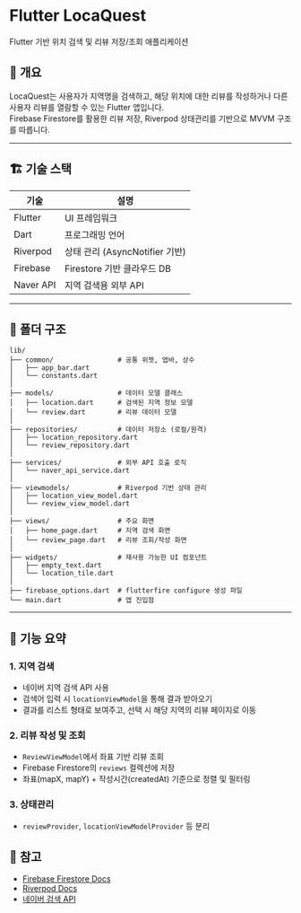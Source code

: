 
# Flutter LocaQuest

Flutter 기반 위치 검색 및 리뷰 저장/조회 애플리케이션

## 📌 개요

LocaQuest는 사용자가 지역명을 검색하고, 해당 위치에 대한 리뷰를 작성하거나 다른 사용자 리뷰를 열람할 수 있는 Flutter 앱입니다.  
Firebase Firestore를 활용한 리뷰 저장, Riverpod 상태관리를 기반으로 MVVM 구조를 따릅니다.

---

## 🏗️ 기술 스택

| 기술         | 설명                                |
|--------------|-------------------------------------|
| Flutter      | UI 프레임워크                        |
| Dart         | 프로그래밍 언어                     |
| Riverpod     | 상태 관리 (AsyncNotifier 기반)       |
| Firebase     | Firestore 기반 클라우드 DB           |
| Naver API    | 지역 검색용 외부 API                 |

---

## 📁 폴더 구조


```
lib/
├── common/                # 공통 위젯, 앱바, 상수
│   ├── app_bar.dart
│   └── constants.dart
│
├── models/                # 데이터 모델 클래스
│   ├── location.dart      # 검색된 지역 정보 모델
│   └── review.dart        # 리뷰 데이터 모델
│
├── repositories/          # 데이터 저장소 (로컬/원격)
│   ├── location_repository.dart
│   └── review_repository.dart
│
├── services/              # 외부 API 호출 로직
│   └── naver_api_service.dart
│
├── viewmodels/            # Riverpod 기반 상태 관리
│   ├── location_view_model.dart
│   └── review_view_model.dart
│
├── views/                 # 주요 화면
│   ├── home_page.dart     # 지역 검색 화면
│   └── review_page.dart   # 리뷰 조회/작성 화면
│
├── widgets/               # 재사용 가능한 UI 컴포넌트
│   ├── empty_text.dart
│   └── location_tile.dart
│
├── firebase_options.dart  # flutterfire configure 생성 파일
└── main.dart              # 앱 진입점
```
---

## 🔧 기능 요약

### 1. 지역 검색

- 네이버 지역 검색 API 사용
- 검색어 입력 시 `locationViewModel`을 통해 결과 받아오기
- 결과를 리스트 형태로 보여주고, 선택 시 해당 지역의 리뷰 페이지로 이동

### 2. 리뷰 작성 및 조회

- `ReviewViewModel`에서 좌표 기반 리뷰 조회
- Firebase Firestore의 `reviews` 컬렉션에 저장
- 좌표(mapX, mapY) + 작성시간(createdAt) 기준으로 정렬 및 필터링

### 3. 상태관리

- `reviewProvider`, `locationViewModelProvider` 등 분리





## 📄 참고

* [Firebase Firestore Docs](https://firebase.google.com/docs/firestore)
* [Riverpod Docs](https://riverpod.dev/)
* [네이버 검색 API](https://developers.naver.com/docs/search/local/)



